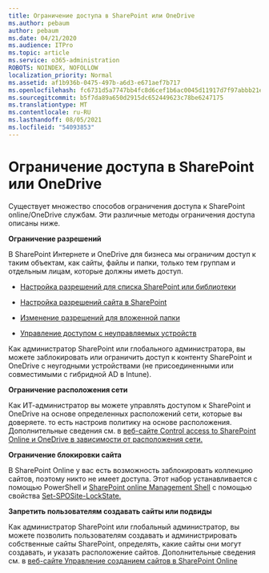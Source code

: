 ```yaml
---
title: Ограничение доступа в SharePoint или OneDrive
ms.author: pebaum
author: pebaum
ms.date: 04/21/2020
ms.audience: ITPro
ms.topic: article
ms.service: o365-administration
ROBOTS: NOINDEX, NOFOLLOW
localization_priority: Normal
ms.assetid: af1b936b-0475-497b-a6d3-e671aef7b717
ms.openlocfilehash: fc6731d5a7747bb4fc8d6cef1b6ac0045d11917d7f97abbb21eea9613b1b1aa2
ms.sourcegitcommit: b5f7da89a650d2915dc652449623c78be6247175
ms.translationtype: MT
ms.contentlocale: ru-RU
ms.lasthandoff: 08/05/2021
ms.locfileid: "54093853"
---
```

# <a name="restrict-access-in-sharepoint-or-onedrive"></a>Ограничение доступа в SharePoint или OneDrive

Существует множество способов ограничения доступа к SharePoint online/OneDrive службам. Эти различные методы ограничения доступа описаны ниже. 

**Ограничение разрешений**

В SharePoint Интернете и OneDrive для бизнеса мы ограничим доступ к таким объектам, как сайты, файлы и папки, только тем группам и отдельным лицам, которые должны иметь доступ.

- [Настройка разрешений для списка SharePoint или библиотеки](https://support.office.com/article/Customize-permissions-for-a-SharePoint-list-or-library-02d770f3-59eb-4910-a608-5f84cc297782)

- [Настройка разрешений сайта в SharePoint](https://docs.microsoft.com/sharepoint/customize-sharepoint-site-permissions)

- [Изменение разрешений для вложенной папки](https://support.office.com/article/Change-the-permissions-on-a-subfolder-5427BD7C-F20A-4F75-8CF2-5359DD45A1A6)

- [Управление доступом с неуправляемых устройств](https://docs.microsoft.com/sharepoint/control-access-from-unmanaged-devices)

Как администратор SharePoint или глобального администратора, вы можете заблокировать или ограничить доступ к контенту SharePoint и OneDrive с неугодными устройствами (не присоединенными или совместимыми с гибридной AD в Intune).

**Ограничение расположения сети**

Как ИТ-администратор вы можете управлять доступом к SharePoint и OneDrive на основе определенных расположений сети, которые вы доверяете. то есть настроив политику на основе расположения. Дополнительные сведения см. в [веб-сайте Control access to SharePoint Online и OneDrive в зависимости от расположения сети.](https://docs.microsoft.com/sharepoint/control-access-based-on-network-location)

**Ограничение блокировки сайта** 

В SharePoint Online у вас есть возможность заблокировать коллекцию сайтов, поэтому никто не имеет доступа. Этот набор устанавливается с помощью PowerShell и [SharePoint online Management Shell](https://docs.microsoft.com/powershell/sharepoint/sharepoint-online/connect-sharepoint-online?view=sharepoint-ps) с помощью свойства [Set-SPOSite-LockState.](https://docs.microsoft.com/powershell/module/sharepoint-online/set-sposite?view=sharepoint-ps)

**Запретить пользователям создавать сайты или подвиды**

Как администратор SharePoint или глобальный администратор, вы можете позволить пользователям создавать и администрировать собственные сайты SharePoint, определять, какие сайты они могут создавать, и указать расположение сайтов. Дополнительные сведения см. в [веб-сайте Управление созданием сайтов в SharePoint Online](https://docs.microsoft.com/sharepoint/manage-site-creation)

